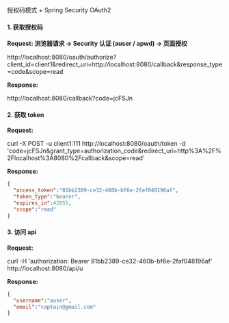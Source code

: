 授权码模式 + Spring Security OAuth2

#### 1. 获取授权码

**Request: 浏览器请求 -> Security 认证 (auser / apwd) -> 页面授权**

http://localhost:8080/oauth/authorize?client_id=client1&redirect_uri=http://localhost:8080/callback&response_type=code&scope=read

**Response:**

http://localhost:8080/callback?code=jcFSJn

#### 2. 获取 token

**Request:**

curl -X POST -u client1:111 http://localhost:8080/oauth/token -d 'code=jcFSJn&grant_type=authorization_code&redirect_uri=http%3A%2F%2Flocalhost%3A8080%2Fcallback&scope=read'

**Response:**

```json
{
  "access_token":"81bb2389-ce32-460b-bf6e-2faf048196af",
  "token_type":"bearer",
  "expires_in":42855,
  "scope":"read"
}
```

#### 3. 访问 api

**Request:**

curl -H 'authorization: Bearer 81bb2389-ce32-460b-bf6e-2faf048196af' http://localhost:8080/api/u

**Response:**

```json
{
  "username":"auser",
  "email":"captain@gmail.com"
}
```